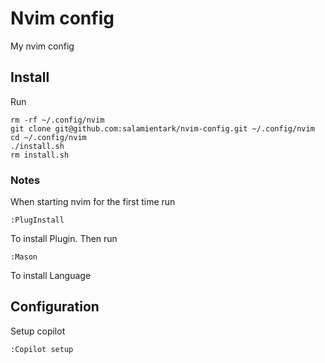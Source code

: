 # Nvim config
My nvim config

## Install
Run
```
rm -rf ~/.config/nvim
git clone git@github.com:salamientark/nvim-config.git ~/.config/nvim
cd ~/.config/nvim
./install.sh
rm install.sh
```
### Notes
When starting nvim for the first time run
```
:PlugInstall
```
To install Plugin.
Then run
```
:Mason
```
To install Language

## Configuration
Setup copilot
```
:Copilot setup
```
